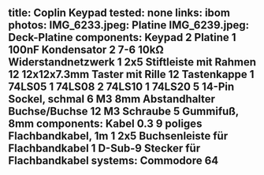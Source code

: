 title: Coplin Keypad
tested: none
links:
    ibom
photos:
    IMG_6233.jpeg: Platine
    IMG_6239.jpeg: Deck-Platine
components: Keypad
    2 Platine
    1 100nF Kondensator
    2 7-6 10kΩ Widerstandnetzwerk
    1 2x5 Stiftleiste mit Rahmen
    12 12x12x7.3mm Taster mit Rille
    12 Tastenkappe
    1 74LS05
    1 74LS08
    2 74LS10
    1 74LS20
    5 14-Pin Sockel, schmal
    6 M3 8mm Abstandhalter Buchse/Buchse
    12 M3 Schraube
    5 Gummifuß, 8mm
components: Kabel
    0.3 9 poliges Flachbandkabel, 1m
    1 2x5 Buchsenleiste für Flachbandkabel
    1 D-Sub-9 Stecker für Flachbandkabel
systems:
    Commodore 64
---
